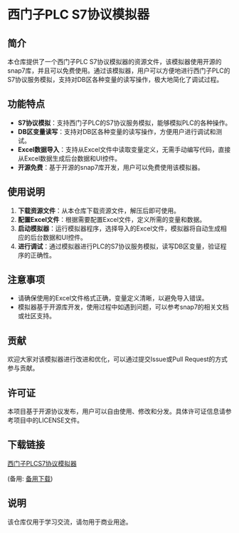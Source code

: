 # 西门子PLC S7协议模拟器

## 简介
本仓库提供了一个西门子PLC S7协议模拟器的资源文件，该模拟器使用开源的snap7库，并且可以免费使用。通过该模拟器，用户可以方便地进行西门子PLC的S7协议服务模拟，支持对DB区各种变量的读写操作，极大地简化了调试过程。

## 功能特点
- **S7协议模拟**：支持西门子PLC的S7协议服务模拟，能够模拟PLC的各种操作。
- **DB区变量读写**：支持对DB区各种变量的读写操作，方便用户进行调试和测试。
- **Excel数据导入**：支持从Excel文件中读取变量定义，无需手动编写代码，直接从Excel数据生成后台数据和UI控件。
- **开源免费**：基于开源的snap7库开发，用户可以免费使用该模拟器。

## 使用说明
1. **下载资源文件**：从本仓库下载资源文件，解压后即可使用。
2. **配置Excel文件**：根据需要配置Excel文件，定义所需的变量和数据。
3. **启动模拟器**：运行模拟器程序，选择导入的Excel文件，模拟器将自动生成相应的后台数据和UI控件。
4. **进行调试**：通过模拟器进行PLC的S7协议服务模拟，读写DB区变量，验证程序的正确性。

## 注意事项
- 请确保使用的Excel文件格式正确，变量定义清晰，以避免导入错误。
- 模拟器基于开源库开发，使用过程中如遇到问题，可以参考snap7的相关文档或社区支持。

## 贡献
欢迎大家对该模拟器进行改进和优化，可以通过提交Issue或Pull Request的方式参与贡献。

## 许可证
本项目基于开源协议发布，用户可以自由使用、修改和分发。具体许可证信息请参考项目中的LICENSE文件。

## 下载链接
[西门子PLCS7协议模拟器]() 

(备用: [备用下载](https://pan.baidu.com/s/1-XsYvhqUexNBWMW5q39OyA?pwd=1234))

## 说明

该仓库仅用于学习交流，请勿用于商业用途。
